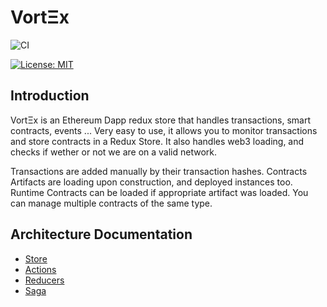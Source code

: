 # VortΞx

![CI](https://teamcity.rotaru.fr:2702/app/rest/builds/buildType:VortX_VortXBuild/statusIcon)


[![License: MIT](https://img.shields.io/badge/License-MIT-yellow.svg)](https://opensource.org/licenses/MIT)

## Introduction

VortΞx is an Ethereum Dapp redux store that handles transactions, smart contracts, events ... Very easy to use, it allows you to monitor transactions and store contracts in a Redux Store. It also handles web3 loading, and checks if wether or not we are on a valid network.

Transactions are added manually by their transaction hashes.
Contracts Artifacts are loading upon construction, and deployed instances too.
Runtime Contracts can be loaded if appropriate artifact was loaded. You can manage multiple contracts of the same type.

## Architecture Documentation

* [Store](./markdown/store.md)
* [Actions](./markdown/actions.md)
* [Reducers](./markdown/reducers.md)
* [Saga](./markdown/saga.md)
